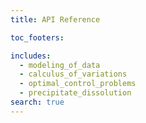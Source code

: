 ```yaml
---
title: API Reference

toc_footers:

includes:
  - modeling_of_data
  - calculus_of_variations
  - optimal_control_problems
  - precipitate_dissolution
search: true
---
```


